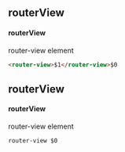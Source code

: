 ## routerView
#### routerView
router-view element
```html
<router-view>$1</router-view>$0
```

## routerView
#### routerView
router-view element
```
router-view $0
```